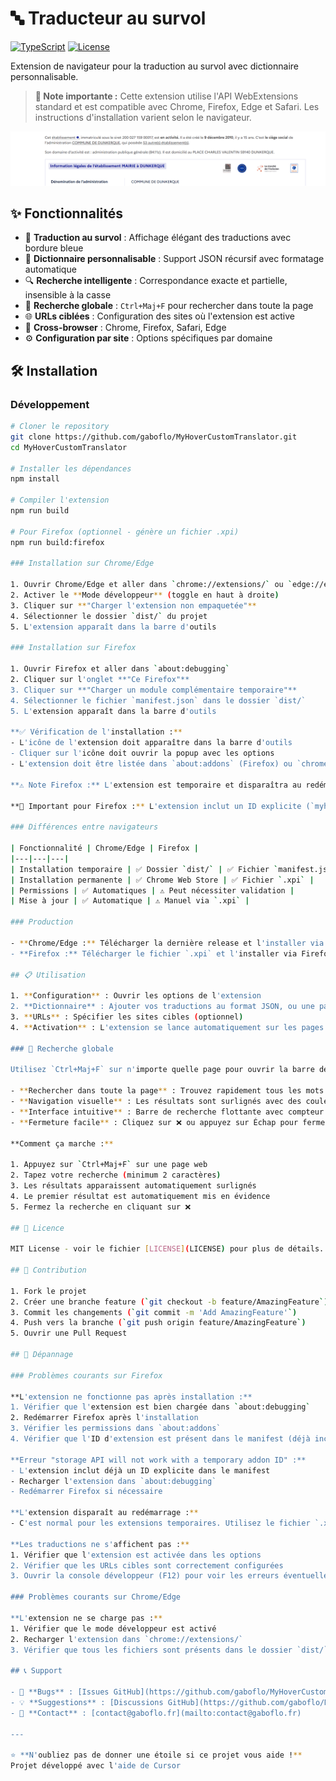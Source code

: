 # 🔤 Traducteur au survol

[![TypeScript](https://img.shields.io/badge/TypeScript-5.3-blue.svg)](https://www.typescriptlang.org/)
[![License](https://img.shields.io/badge/License-MIT-green.svg)](LICENSE)

Extension de navigateur pour la traduction au survol avec dictionnaire personnalisable.

> **📝 Note importante :** Cette extension utilise l'API WebExtensions standard et est compatible avec Chrome, Firefox, Edge et Safari. Les instructions d'installation varient selon le navigateur.

![Exemple d'utilisation où le dictionnaire contient la traduction des codes APE](assets/hover-example.gif)

## ✨ Fonctionnalités

- 🎯 **Traduction au survol** : Affichage élégant des traductions avec bordure bleue
- 📝 **Dictionnaire personnalisable** : Support JSON récursif avec formatage automatique
- 🔍 **Recherche intelligente** : Correspondance exacte et partielle, insensible à la casse
- 🔎 **Recherche globale** : `Ctrl+Maj+F` pour rechercher dans toute la page
- 🌐 **URLs ciblées** : Configuration des sites où l'extension est active
- 🚀 **Cross-browser** : Chrome, Firefox, Safari, Edge
- ⚙️ **Configuration par site** : Options spécifiques par domaine

## 🛠️ Installation

### Développement

```bash
# Cloner le repository
git clone https://github.com/gaboflo/MyHoverCustomTranslator.git
cd MyHoverCustomTranslator

# Installer les dépendances
npm install

# Compiler l'extension
npm run build

# Pour Firefox (optionnel - génère un fichier .xpi)
npm run build:firefox

### Installation sur Chrome/Edge

1. Ouvrir Chrome/Edge et aller dans `chrome://extensions/` ou `edge://extensions/`
2. Activer le **Mode développeur** (toggle en haut à droite)
3. Cliquer sur **"Charger l'extension non empaquetée"**
4. Sélectionner le dossier `dist/` du projet
5. L'extension apparaît dans la barre d'outils

### Installation sur Firefox

1. Ouvrir Firefox et aller dans `about:debugging`
2. Cliquer sur l'onglet **"Ce Firefox"**
3. Cliquer sur **"Charger un module complémentaire temporaire"**
4. Sélectionner le fichier `manifest.json` dans le dossier `dist/`
5. L'extension apparaît dans la barre d'outils

**✅ Vérification de l'installation :**
- L'icône de l'extension doit apparaître dans la barre d'outils
- Cliquer sur l'icône doit ouvrir la popup avec les options
- L'extension doit être listée dans `about:addons` (Firefox) ou `chrome://extensions/` (Chrome/Edge)

**⚠️ Note Firefox :** L'extension est temporaire et disparaîtra au redémarrage de Firefox. Pour une installation permanente, utilisez le fichier `.xpi` (voir section Production).

**🔧 Important pour Firefox :** L'extension inclut un ID explicite (`myhover-translator@gaboflo.fr`) dans le manifest pour permettre le fonctionnement de l'API de stockage.

### Différences entre navigateurs

| Fonctionnalité | Chrome/Edge | Firefox |
|---|---|---|
| Installation temporaire | ✅ Dossier `dist/` | ✅ Fichier `manifest.json` |
| Installation permanente | ✅ Chrome Web Store | ✅ Fichier `.xpi` |
| Permissions | ✅ Automatiques | ⚠️ Peut nécessiter validation |
| Mise à jour | ✅ Automatique | ⚠️ Manuel via `.xpi` |

### Production

- **Chrome/Edge :** Télécharger la dernière release et l'installer via le Chrome Web Store
- **Firefox :** Télécharger le fichier `.xpi` et l'installer via Firefox Add-ons

## 📋 Utilisation

1. **Configuration** : Ouvrir les options de l'extension
2. **Dictionnaire** : Ajouter vos traductions au format JSON, ou une par une via l'ajout manuel
3. **URLs** : Spécifier les sites cibles (optionnel)
4. **Activation** : L'extension se lance automatiquement sur les pages configurées

### 🔎 Recherche globale

Utilisez `Ctrl+Maj+F` sur n'importe quelle page pour ouvrir la barre de recherche. Cette fonctionnalité vous permet de :

- **Rechercher dans toute la page** : Trouvez rapidement tous les mots traduits
- **Navigation visuelle** : Les résultats sont surlignés avec des couleurs distinctes
- **Interface intuitive** : Barre de recherche flottante avec compteur de résultats
- **Fermeture facile** : Cliquez sur ❌ ou appuyez sur Échap pour fermer

**Comment ça marche :**

1. Appuyez sur `Ctrl+Maj+F` sur une page web
2. Tapez votre recherche (minimum 2 caractères)
3. Les résultats apparaissent automatiquement surlignés
4. Le premier résultat est automatiquement mis en évidence
5. Fermez la recherche en cliquant sur ❌

## 📄 Licence

MIT License - voir le fichier [LICENSE](LICENSE) pour plus de détails.

## 🤝 Contribution

1. Fork le projet
2. Créer une branche feature (`git checkout -b feature/AmazingFeature`)
3. Commit les changements (`git commit -m 'Add AmazingFeature'`)
4. Push vers la branche (`git push origin feature/AmazingFeature`)
5. Ouvrir une Pull Request

## 🔧 Dépannage

### Problèmes courants sur Firefox

**L'extension ne fonctionne pas après installation :**
1. Vérifier que l'extension est bien chargée dans `about:debugging`
2. Redémarrer Firefox après l'installation
3. Vérifier les permissions dans `about:addons`
4. Vérifier que l'ID d'extension est présent dans le manifest (déjà inclus)

**Erreur "storage API will not work with a temporary addon ID" :**
- L'extension inclut déjà un ID explicite dans le manifest
- Recharger l'extension dans `about:debugging`
- Redémarrer Firefox si nécessaire

**L'extension disparaît au redémarrage :**
- C'est normal pour les extensions temporaires. Utilisez le fichier `.xpi` pour une installation permanente.

**Les traductions ne s'affichent pas :**
1. Vérifier que l'extension est activée dans les options
2. Vérifier que les URLs cibles sont correctement configurées
3. Ouvrir la console développeur (F12) pour voir les erreurs éventuelles

### Problèmes courants sur Chrome/Edge

**L'extension ne se charge pas :**
1. Vérifier que le mode développeur est activé
2. Recharger l'extension dans `chrome://extensions/`
3. Vérifier que tous les fichiers sont présents dans le dossier `dist/`

## 📞 Support

- 🐛 **Bugs** : [Issues GitHub](https://github.com/gaboflo/MyHoverCustomTranslator/issues)
- 💡 **Suggestions** : [Discussions GitHub](https://github.com/gaboflo/MyHoverCustomTranslator/discussions)
- 📧 **Contact** : [contact@gaboflo.fr](mailto:contact@gaboflo.fr)

---

⭐ **N'oubliez pas de donner une étoile si ce projet vous aide !**
Projet développé avec l'aide de Cursor
```
